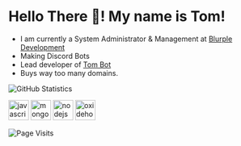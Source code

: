 # Hello There 👋! My name is Tom!

- I am currently a System Administrator & Management at [Blurple Development](https://blurpledev.com)
- Making Discord Bots
- Lead developer of [Tom Bot](https://tombot.pw)
- Buys way too many domains.


![GitHub Statistics](https://github-readme-stats.vercel.app/api?username=TomSmith-Developer&theme=algolia)

<img src="https://devicons.github.io/devicon/devicon.git/icons/javascript/javascript-original.svg" alt="javascript" width="40" height="40"/> <img src="https://devicons.github.io/devicon/devicon.git/icons/mongodb/mongodb-original-wordmark.svg" alt="mongodb" width="40" height="40"/> <img src="https://devicons.github.io/devicon/devicon.git/icons/nodejs/nodejs-original-wordmark.svg" alt="nodejs" width="40" height="40"/> <a href="https://billing.oxide.host/aff.php?aff=67"><img src="https://cdn.discordapp.com/icons/261113932146540545/6d2b844ad74b793b759e4bac1c2f1b88.webp" alt="oxidehosting" width="40" height="40"/></a>

![Page Visits](https://komarev.com/ghpvc/?username=TomSmith-Developer&color=orange)
